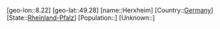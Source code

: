 ﻿---
location: [49.28,8.22]
type: City
tags:
- geo/City


SpocWebEntityId: 30921
isDeleted: false
confidential: public

---
[geo-lon::8.22]
[geo-lat::49.28]
[name::Herxheim]
[Country::[Germany](geo/Continent/Europe/Germany.md)]
[State::[Rheinland-Pfalz](geo/Continent/Europe/Germany/Rheinland-Pfalz.md)]
[Population::]
[Unknown::]


